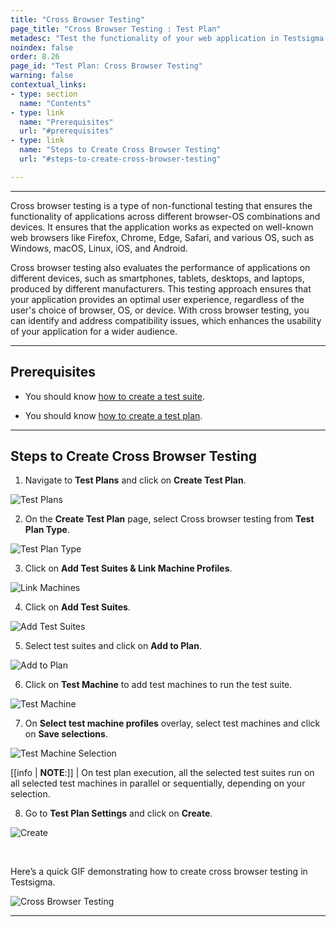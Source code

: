 ```yaml
---
title: "Cross Browser Testing"
page_title: "Cross Browser Testing : Test Plan"
metadesc: "Test the functionality of your web application in Testsigma across all platforms. Test your application on multiple browsers and versions easily."
noindex: false
order: 8.26
page_id: "Test Plan: Cross Browser Testing"
warning: false
contextual_links:
- type: section
  name: "Contents" 
- type: link
  name: "Prerequisites"
  url: "#prerequisites"
- type: link
  name: "Steps to Create Cross Browser Testing"
  url: "#steps-to-create-cross-browser-testing"

---
```



---


Cross browser testing is a type of non-functional testing that ensures the functionality of applications across different browser-OS combinations and devices. It ensures that the application works as expected on well-known web browsers like Firefox, Chrome, Edge, Safari, and various OS, such as Windows, macOS, Linux, iOS, and Android. 


Cross browser testing also evaluates the performance of applications on different devices, such as smartphones, tablets, desktops, and laptops, produced by different manufacturers. This testing approach ensures that your application provides an optimal user experience, regardless of the user's choice of browser, OS, or device. With cross browser testing, you can identify and address compatibility issues, which enhances the usability of your application for a wider audience.


---


## **Prerequisites**

- You should know [how to create a test suite](https://testsigma.com/docs/test-management/test-suites/overview/#creating-a-test-suite).

- You should know [how to create a test plan](https://testsigma.com/docs/test-management/test-plans/overview/#steps-to-create-a-test-plan).


---

## **Steps to Create Cross Browser Testing**

1. Navigate to **Test Plans** and click on **Create Test Plan**.

![Test Plans](https://s3.amazonaws.com/static-docs.testsigma.com/new_images/projects/applications/cbtestnavtp.png)


2. On the **Create Test Plan** page, select Cross browser testing from **Test Plan Type**.

![Test Plan Type](https://s3.amazonaws.com/static-docs.testsigma.com/new_images/projects/applications/cbtesttptype.png)


3. Click on **Add Test Suites & Link Machine Profiles**.

![Link Machines](https://s3.amazonaws.com/static-docs.testsigma.com/new_images/projects/applications/ditelmachines.png)


4. Click on **Add Test Suites**.

![Add Test Suites](https://s3.amazonaws.com/static-docs.testsigma.com/new_images/projects/applications/diteaddts.png)


5. Select test suites and click on **Add to Plan**.

![Add to Plan](https://s3.amazonaws.com/static-docs.testsigma.com/new_images/projects/applications/cbtesttms.png)


6. Click on **Test Machine** to add test machines to run the test suite. 

![Test Machine](https://s3.amazonaws.com/static-docs.testsigma.com/new_images/projects/applications/cbtesttmachine.png)


7. On **Select test machine profiles** overlay, select test machines and click on **Save selections**.

![Test Machine Selection](https://s3.amazonaws.com/static-docs.testsigma.com/new_images/projects/applications/cbtesttmsaveselect.png)

[[info | **NOTE**:]]
| On test plan execution, all the selected test suites run on all selected test machines in parallel or sequentially, depending on your selection. 

8. Go to **Test Plan Settings** and click on **Create**.

![Create](https://s3.amazonaws.com/static-docs.testsigma.com/new_images/projects/applications/cbtestcreate.png)

<br>

Here’s a quick GIF demonstrating how to create cross browser testing in Testsigma.


![Cross Browser Testing](https://s3.amazonaws.com/static-docs.testsigma.com/new_images/projects/applications/crossbrowsertesting.gif)


---